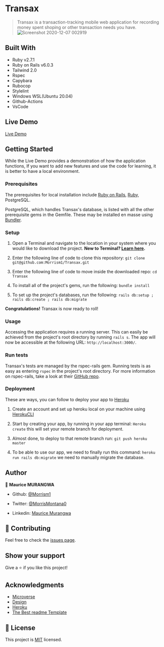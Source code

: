 # Transax

> Transax is a transaction-tracking mobile web application for recording money spent shoping or other transaction needs you have.
![Screenshot 2020-12-07 002919](https://user-images.githubusercontent.com/46853433/101294994-7bfb2700-3823-11eb-8f45-af6d78c0752c.png)

## Built With

* Ruby v2.7.1
* Ruby on Rails v6.0.3
* Tailwind 2.0
* Rspec
* Capybara
* Rubocop
* Stylelint
* Windows WSL(Ubuntu 20.04)
* Github-Actions
* VsCode

## Live Demo

[Live Demo](https://calm-atoll-97228.herokuapp.com/)

## Getting Started

While the Live Demo provides a demonstration of how the application functions, If you want to add new features and use the code for learning, it is better to have a local environment.

### Prerequisites

The prerequisites for local installation include [Ruby on Rails](http://railsinstaller.org/en), [Ruby](https://www.ruby-lang.org/en/downloads/), PostgreSQL.

PostgreSQL, which handles Transax's database, is listed with all the other prerequisite gems in the Gemfile. These may be installed en masse using [Bundler](https://bundler.io/).

### Setup

1. Open a Terminal and navigate to the location in your system where you would like to download the project. **New to Terminal? [Learn here](https://www.freecodecamp.org/news/conquering-the-command-line-f85f5e46c07c/).**

2. Enter the following line of code to clone this repository:
`git clone git@github.com:Morrism1/Transax.git`

3. Enter the following line of code to move inside the downloaded repo:
`cd Transax`

4. To install all of the project's gems, run the following:
`bundle install`

5. To set up the project's databases, run the following:
`rails db:setup ; rails db:create ; rails db:migrate`

**Congratulations!** Transax is now ready to roll!

### Usage

Accessing the application requires a running server. This can easily be achieved from the project's root directory by running `rails s`. The app will now be accessible at the following URL: `http://localhost:3000/`.

### Run tests

Transax's tests are managed by the rspec-rails gem. Running tests is as easy as entering `rspec` in the project's root directory. For more information on rspec-rails, take a look at their [GitHub repo](https://github.com/rspec/rspec-rails).

### Deployment

These are ways, you can follow to deploy your app to [Heroku](https://www.heroku.com/)

1. Create an account and set up heroku local on your machine using [HerokuCLI](https://devcenter.heroku.com/articles/heroku-cli)

2. Start by creating your app, by running in your app terminal:
`Heroku create`
this will set your remote branch for deployment.

3. Almost done, to deploy to that remote branch run:
`git push heroku master`

4. To be able to use our app, we need to finally run this command:
`heroku run rails db:migrate`
we need to manually migrate the database.

## Author

👤 **Maurice MURANGWA**

* Github: [@Morrism1](https://github.com/Morrism1)

* Twitter: [@MorrisMontana0](https://twitter.com/MurangwaMorris)

* Linkedin: [Maurice Murangwa](https://www.linkedin.com/in/mauricemurangwa/)  

## 🤝 Contributing

Feel free to check the [issues page](issues/).

## Show your support

Give a ⭐️ if you like this project!

## Acknowledgments

* [Microverse](https://www.microverse.org/)
* [Design](https://www.behance.net/gallery/19759151/Snapscan-iOs-design-and-branding?tracking_source=)
* [Heroku](https://www.heroku.com/)
* [The Best readme Template](https://github.com/othneildrew/Best-README-Template)

## 📝 License

This project is [MIT](https://opensource.org/licenses/MIT) licensed.
